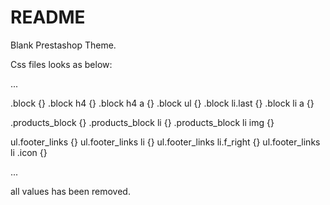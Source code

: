 README
======

Blank Prestashop Theme.

Css files looks as below:

...

.block {}
.block h4 {}
.block h4 a {}
.block ul {}
.block li.last {}
.block li a {}

.products_block {}
.products_block li {}
.products_block li img {}

ul.footer_links {}
ul.footer_links li {}
ul.footer_links li.f_right {}
ul.footer_links li .icon {}

...

all values has been removed.